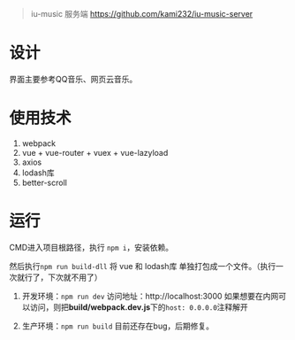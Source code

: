 > iu-music 服务端 https://github.com/kami232/iu-music-server

# 设计

界面主要参考QQ音乐、网页云音乐。

# 使用技术
1. webpack
2. vue + vue-router + vuex + vue-lazyload
3. axios
4. lodash库
5. better-scroll

# 运行

CMD进入项目根路径，执行 `npm i`，安装依赖。

然后执行`npm run build-dll` 将 vue 和 lodash库 单独打包成一个文件。（执行一次就行了，下次就不用了）
1. 开发环境：`npm run dev`
访问地址：http://localhost:3000
如果想要在内网可以访问，则把**build/webpack.dev.js**下的`host: 0.0.0.0`注释解开

2. 生产环境：`npm run build`
目前还存在bug，后期修复。
